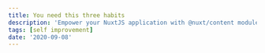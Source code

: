 ```yaml
---
title: You need this three habits
description: 'Empower your NuxtJS application with @nuxt/content module: write in a content/ directory and fetch your Markdown, JSON, YAML and CSV files through a MongoDB like API, acting as a Git-based Headless CMS.'
tags: [self improvement]
date: '2020-09-08'
---
```

